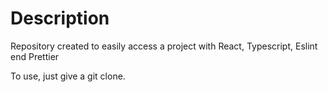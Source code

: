 # Description

Repository created to easily access a project with React, Typescript, Eslint end Prettier

To use, just give a git clone.
